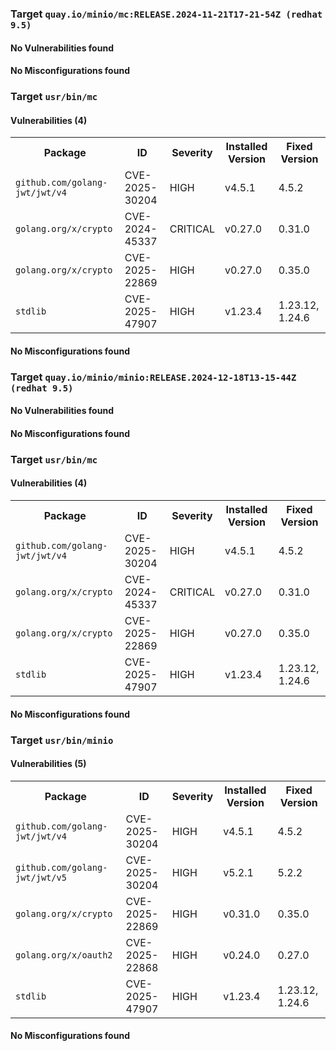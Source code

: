 
<h3>Target <code>quay.io/minio/mc:RELEASE.2024-11-21T17-21-54Z (redhat 9.5)</code></h3>
<h4>No Vulnerabilities found</h4>
<h4>No Misconfigurations found</h4>
<h3>Target <code>usr/bin/mc</code></h3>
<h4>Vulnerabilities (4)</h4>
<table>
    <tr>
        <th>Package</th>
        <th>ID</th>
        <th>Severity</th>
        <th>Installed Version</th>
        <th>Fixed Version</th>
    </tr>
    <tr>
        <td><code>github.com/golang-jwt/jwt/v4</code></td>
        <td>CVE-2025-30204</td>
        <td>HIGH</td>
        <td>v4.5.1</td>
        <td>4.5.2</td>
    </tr>
    <tr>
        <td><code>golang.org/x/crypto</code></td>
        <td>CVE-2024-45337</td>
        <td>CRITICAL</td>
        <td>v0.27.0</td>
        <td>0.31.0</td>
    </tr>
    <tr>
        <td><code>golang.org/x/crypto</code></td>
        <td>CVE-2025-22869</td>
        <td>HIGH</td>
        <td>v0.27.0</td>
        <td>0.35.0</td>
    </tr>
    <tr>
        <td><code>stdlib</code></td>
        <td>CVE-2025-47907</td>
        <td>HIGH</td>
        <td>v1.23.4</td>
        <td>1.23.12, 1.24.6</td>
    </tr>
</table>
<h4>No Misconfigurations found</h4>

<h3>Target <code>quay.io/minio/minio:RELEASE.2024-12-18T13-15-44Z (redhat 9.5)</code></h3>
<h4>No Vulnerabilities found</h4>
<h4>No Misconfigurations found</h4>
<h3>Target <code>usr/bin/mc</code></h3>
<h4>Vulnerabilities (4)</h4>
<table>
    <tr>
        <th>Package</th>
        <th>ID</th>
        <th>Severity</th>
        <th>Installed Version</th>
        <th>Fixed Version</th>
    </tr>
    <tr>
        <td><code>github.com/golang-jwt/jwt/v4</code></td>
        <td>CVE-2025-30204</td>
        <td>HIGH</td>
        <td>v4.5.1</td>
        <td>4.5.2</td>
    </tr>
    <tr>
        <td><code>golang.org/x/crypto</code></td>
        <td>CVE-2024-45337</td>
        <td>CRITICAL</td>
        <td>v0.27.0</td>
        <td>0.31.0</td>
    </tr>
    <tr>
        <td><code>golang.org/x/crypto</code></td>
        <td>CVE-2025-22869</td>
        <td>HIGH</td>
        <td>v0.27.0</td>
        <td>0.35.0</td>
    </tr>
    <tr>
        <td><code>stdlib</code></td>
        <td>CVE-2025-47907</td>
        <td>HIGH</td>
        <td>v1.23.4</td>
        <td>1.23.12, 1.24.6</td>
    </tr>
</table>
<h4>No Misconfigurations found</h4>
<h3>Target <code>usr/bin/minio</code></h3>
<h4>Vulnerabilities (5)</h4>
<table>
    <tr>
        <th>Package</th>
        <th>ID</th>
        <th>Severity</th>
        <th>Installed Version</th>
        <th>Fixed Version</th>
    </tr>
    <tr>
        <td><code>github.com/golang-jwt/jwt/v4</code></td>
        <td>CVE-2025-30204</td>
        <td>HIGH</td>
        <td>v4.5.1</td>
        <td>4.5.2</td>
    </tr>
    <tr>
        <td><code>github.com/golang-jwt/jwt/v5</code></td>
        <td>CVE-2025-30204</td>
        <td>HIGH</td>
        <td>v5.2.1</td>
        <td>5.2.2</td>
    </tr>
    <tr>
        <td><code>golang.org/x/crypto</code></td>
        <td>CVE-2025-22869</td>
        <td>HIGH</td>
        <td>v0.31.0</td>
        <td>0.35.0</td>
    </tr>
    <tr>
        <td><code>golang.org/x/oauth2</code></td>
        <td>CVE-2025-22868</td>
        <td>HIGH</td>
        <td>v0.24.0</td>
        <td>0.27.0</td>
    </tr>
    <tr>
        <td><code>stdlib</code></td>
        <td>CVE-2025-47907</td>
        <td>HIGH</td>
        <td>v1.23.4</td>
        <td>1.23.12, 1.24.6</td>
    </tr>
</table>
<h4>No Misconfigurations found</h4>
